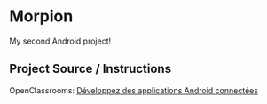 # Morpion

My second Android project!

## Project Source / Instructions

OpenClassrooms: 
[Développez des applications Android connectées](https://openclassrooms.com/fr/courses/4428411-developpez-des-applications-android-connectees/4529356-tp-de-mise-en-pratique-developpez-un-jeu-de-morpion)
